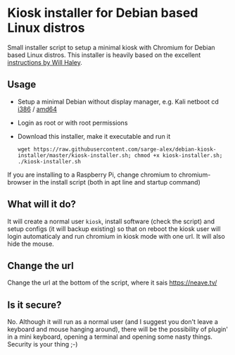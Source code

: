 # Kiosk installer for Debian based Linux distros
Small installer script to setup a minimal kiosk with Chromium for Debian based Linux distros. This installer is heavily based on the excellent [instructions by Will Haley](http://willhaley.com/blog/debian-fullscreen-gui-kiosk/).

## Usage
* Setup a minimal Debian without display manager, e.g. Kali netboot cd [i386](http://http.kali.org/dists/kali-rolling/main/installer-amd64/current/images/netboot/mini.iso) / [amd64](http://http.kali.org/dists/kali-rolling/main/installer-i386/current/images/netboot/mini.iso)
* Login as root or with root permissions
* Download this installer, make it executable and run it

  ```shell
  wget https://raw.githubusercontent.com/sarge-alex/debian-kiosk-installer/master/kiosk-installer.sh; chmod +x kiosk-installer.sh; ./kiosk-installer.sh
  ```

If you are installing to a Raspberry Pi, change chromium to chromium-browser in the install script (both in apt line and startup command)

## What will it do?
It will create a normal user `kiosk`, install software (check the script) and setup configs (it will backup existing) so that on reboot the kiosk user will login automaticaly and run chromium in kiosk mode with one url. It will also hide the mouse. 

## Change the url
Change the url at the bottom of the script, where it sais https://neave.tv/

## Is it secure?
No. Although it will run as a normal user (and I suggest you don't leave a keyboard and mouse hanging around), there will be the possibility of plugin' in a mini keyboard, opening a terminal and opening some nasty things. Security is your thing ;-) 
